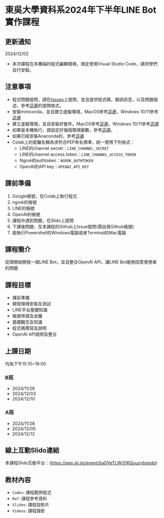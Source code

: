 # 東吳大學資科系2024年下半年LINE Bot實作課程

## 更新通知

2024/12/02
* 本次課程在本機端的程式編輯環境，規定使用Visual Studio Code，請同學們自行安裝。

## 注意事項

* 程式問題提問，請在[Issues](https://github.com/joshhu/sculinebot20242nd/issues)上提問，並且提供程式碼，錯誤訊息，以及問題描述，參考[這邊](https://github.com/joshhu/sculinebot2024/issues/10)的提問格式。
* 安裝miniconda，並且建立虛擬環境，MacOS參考[這邊](https://github.com/joshhu/sculinebot2024/issues/1)，Windows 10/11參考[這邊](https://github.com/joshhu/sculinebot2024/issues/3)
* 建立虛擬環境，並且安裝好套件。MacOS參考[這邊](https://github.com/joshhu/sculinebot2024/issues/2)，Windows 10/11參考[這邊](https://github.com/joshhu/sculinebot2024/issues/4)
* 如果是本機執行，請設定好幾個環境變數，參考[這邊](https://github.com/joshhu/sculinebot2024/issues/8)。
* 如果已經安裝Anaconda的，參考[這邊](https://github.com/joshhu/sculinebot2024/issues/5)
* Colab上的密鑰名稱為求符合PEP命名標準，統一使用下列格式：
    - LINE的channel secret：`LINE_CHANNEL_SECRET`
    - LINE的channel access token：`LINE_CHANNEL_ACCESS_TOKEN`
    - Ngrok的authtoken：`NGROK_AUTHTOKEN`
    - OpenAI的API key：`OPENAI_API_KEY`

## 課前準備
1. Google帳號，在Colab上執行程式
2. ngrok的帳號
3. LINE的帳號
4. OpenAI的帳號
5. 課程中遇到問題，在Slido上提問
6. 下課後問題，在本課程的Github上Issue提問(需註冊Github帳號)
7. 能執行Powershell的Windows電腦或者Terminal的Mac電腦

## 課程簡介
從頭開始開發一個LINE Bot，並且整合OpenAI API，讓LINE Bot能夠回答使用者的問題

## 課程目標
- 課前準備
- 開發環境安裝及測試
- LINE平台基礎知識
- 帳號申請及金鑰
- 基礎觀念及知識
- 程式碼撰寫及說明
- OpenAI API說明及整合

## 上課日期
均為下午15:10~18:00
### B班
- 2024/11/26
- 2024/12/03
- 2024/12/10

### A班
- 2024/11/28
- 2024/12/05 
- 2024/12/12

## 線上互動Slido連結
 本課程Slido互動平台：(https://app.sli.do/event/baDVeTLWj31KQuuzybqgdq)
 
## 教材內容
- `Codes`: 課程範例程式
- `Ref`: 課程參考資料
- `Slides`: 課程投影片
- `Videos`: 課程錄影

